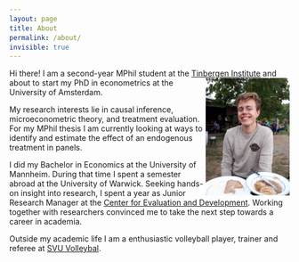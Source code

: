 ```yaml
---
layout: page
title: About
permalink: /about/
invisible: true
---
```


Hi there! I am a second-year MPhil student at the [Tinbergen Institute](https://www.tinbergen.nl/home)
<img style="float: right; width: 30%" src="/assets/pics/Nett.jpg">
and about to start my PhD in econometrics at the University of Amsterdam.

My research interests lie in causal inference, microeconometric theory, and treatment evaluation. For my MPhil thesis I am currently looking at ways to identify and estimate the effect of an endogenous treatment in panels.

I did my Bachelor in Economics at the University of Mannheim. During that time I spent a semester abroad at the University of Warwick. Seeking hands-on insight into research, I spent a year as Junior Research Manager at the [Center for Evaluation and Development](https://c4ed.org/). Working together with researchers convinced me to take the next step towards a career in academia.


Outside my academic life I am a enthusiastic volleyball player, trainer and referee at [SVU Volleybal](https://www.svuvolleybal.nl/).
